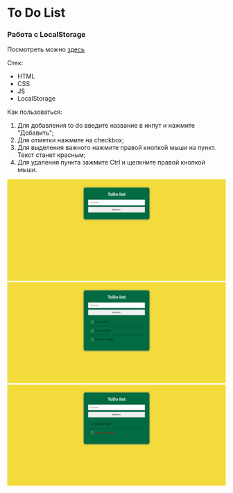 # To Do List
### Работа с LocalStorage
Посмотреть можно [здесь](https://bloodw1n.github.io/To_Do_List/)

Стек:
- HTML
- CSS
- JS
- LocalStorage

Как пользоваться:
1. Для добавления to do введите название в инпут и нажмите "Добавить";
2. Для отметки нажмите на checkbox;
3. Для выделения важного нажмите правой кнопкой мыши на пункт. Текст станет красным;
4. Для удаления пункта зажмите Ctrl и щелкните правой кнопкой мыши.

![Стартовое окно](img/1.png)
![Добавили планы](img/2.png)
![Расставили приоритеты](img/3.png)
